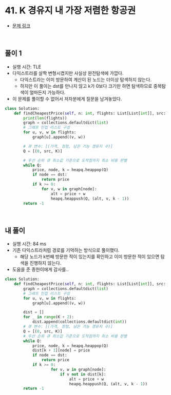 # 41. K 경유지 내 가장 저렴한 항공권

- [문제 링크](https://leetcode.com/problems/cheapest-flights-within-k-stops/)

<br>

## 풀이 1

- 실행 시간: TLE
- 다익스트라를 살짝 변형시켰지만 사실상 완전탐색에 가깝다.
  - 다익스트라는 이미 방문하여 계산이 된 노드는 더이상 탐색하지 않는다.
  - 하지만 이 풀이는 dst를 만나지 않고 k가 0보다 크기만 하면 탐색하므로 중복탐색이 얼마든지 가능하다.
- 이 문제를 풀이할 수 없어서 저자분에게 질문을 남겨놓았다.

```python
class Solution:
    def findCheapestPrice(self, n: int, flights: List[List[int]], src: int, dst: int, K: int) -> int:
        print(len(flights))
        graph = collections.defaultdict(list)
        # 그래프 인접 리스트 구성
        for u, v, w in flights:
            graph[u].append((v, w))

        # 큐 변수: [(가격, 정점, 남은 가능 경유지 수)]
        Q = [(0, src, K)]

        # 우선 순위 큐 최소값 기준으로 도착점까지 최소 비용 판별
        while Q:
            price, node, k = heapq.heappop(Q)
            if node == dst:
                return price
            if k >= 0:
                for v, w in graph[node]:
                    alt = price + w
                    heapq.heappush(Q, (alt, v, k - 1))
        return -1
```

<br>

## 내 풀이

- 실행 시간: 84 ms
- 기존 다익스트라처럼 경로를 기억하는 방식으로 풀이했다.
  - 해당 노드가 k번째 방문한 적이 있는지를 확인하고 이미 방문한 적이 있으면 탐색을 진행하지 않는다.
- 도움을 준 종헌이에게 감사를..

```python
class Solution:
    def findCheapestPrice(self, n: int, flights: List[List[int]], src: int, dst: int, K: int) -> int:
        graph = collections.defaultdict(list)
        # 그래프 인접 리스트 구성
        for u, v, w in flights:
            graph[u].append((v, w))

        dist = []
        for _ in range(K + 2):
            dist.append(collections.defaultdict(int))
        # 큐 변수: [(가격, 정점, 남은 가능 경유지 수)]
        Q = [(0, src, K)]
        # 우선 순위 큐 최소값 기준으로 도착점까지 최소 비용 판별
        while Q:
            price, node, k = heapq.heappop(Q)
            dist[k + 1][node] = price
            if node == dst:
                return price
            if k >= 0:
                    for v, w in graph[node]:
                        if v not in dist[k]:
                            alt = price + w
                            heapq.heappush(Q, (alt, v, k - 1))
        return -1
```
